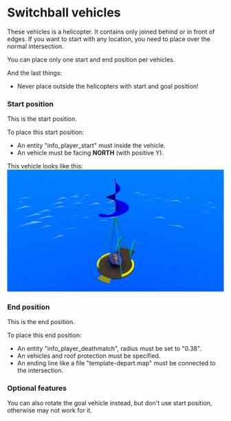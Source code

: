 # Switchball vehicles
These vehicles is a helicopter. It contains only joined behind or in front of edges.
If you want to start with any location, you need to place over the normal intersection.

You can place only one start and end position per vehicles.

And the last things:
* Never place outside the helicopters with start and goal position!

### Start position
This is the start position.

To place this start position:
- An entity "info_player_start" must inside the vehicle.
- An vehicle must be facing **NORTH** (with positive Y).

This vehicle looks like this:
![template-vehicle-start](img/examples/vehicle-start.jpg)

### End position
This is the end position.

To place this end position:
- An entity "info_player_deathmatch", radius must be set to "0.38".
- An vehicles and roof protection must be specified.
- An ending line like a file "template-depart.map" must be connected to the intersection.

### Optional features
You can also rotate the goal vehicle instead, but don't use start position, otherwise may not work for it.
